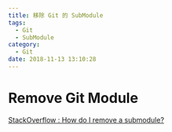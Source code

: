 ```yaml
---
title: 移除 Git 的 SubModule
tags:
  - Git
  - SubModule
category:
  - Git
date: 2018-11-13 13:10:28
---
```

# Remove Git Module #

[StackOverflow : How do I remove a submodule?](https://stackoverflow.com/questions/1260748/how-do-i-remove-a-submodule)
